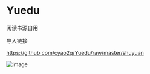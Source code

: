 # Yuedu
阅读书源自用


导入链接

https://github.com/cyao2q/Yuedu/raw/master/shuyuan

![image](https://user-images.githubusercontent.com/10820724/111653438-e1a77800-8842-11eb-92fb-846bde2b07e2.png)


